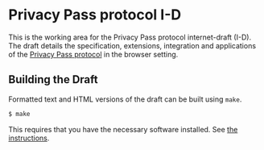 # Privacy Pass protocol I-D

This is the working area for the Privacy Pass protocol internet-draft (I-D). The
draft details the specification, extensions, integration and applications of the
[Privacy Pass protocol](https://privacypass.github.io) in the browser setting.

## Building the Draft

Formatted text and HTML versions of the draft can be built using `make`.

```sh
$ make
```

This requires that you have the necessary software installed.  See
[the instructions](https://github.com/martinthomson/i-d-template/blob/master/doc/SETUP.md).